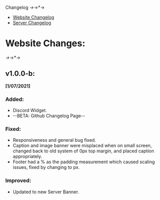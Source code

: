 Changelog
*→*→*→
* [Website Changelog](https://jjws600.github.io/jjwsNetwork)
* [Server Changelog](https://jjws600.github.io/jjwsNetwork/servers)
# Website Changes:
*→*→*→
## v1.0.0-b: 
**[1/07/2021]**

### **Added**:
* Discord Widget.
* --BETA: Github Changelog Page--

### **Fixed**:
* Responsiveness and general bug fixed.
* Caption and image banner were misplaced when on small screen, changed back to old system of 0px top margin, and placed caption appropriately.
* Footer had a % as the padding measurement which caused scaling issues, fixed by changing to px.

### **Improved**:
* Updated to new Server Banner.
